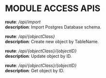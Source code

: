 # MODULE ACCESS APIS

**route**: _/api/import_ <br/>
**description**: Import Postgres Database schema. <br/>

**route**: _/api/{objectClass}_ <br/>
**description**: Create new object by TableName. <br/>

**route**: _/api/{objectClass}/{objectID}_ <br/>
**description**: Update object by ID. <br/>

**route**: _/api/{objectClass}/{objectID}_ <br/>
**description**: Get object by ID. <br/>
